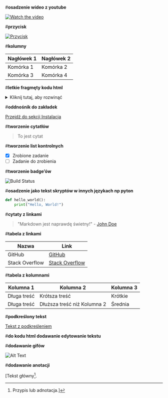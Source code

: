 
#**osadzenie wideo z youtube**

[![Watch the video](https://img.youtube.com/vi/dQw4w9WgXcQ/0.jpg)](https://www.youtube.com/embed/dQw4w9WgXcQ?si=Cl7Kdz7xLTkFSZNv)

#**przycisk**

[![Przycisk](https://img.shields.io/badge/Przycisk-Kliknij%20mnie-blue)](https://example.com)

#**kolumny**

| Nagłówek 1 | Nagłówek 2 |
|------------|------------|
| Komórka 1  | Komórka 2  |
| Komórka 3  | Komórka 4  |

#**letkie fragmęty kodu html**

<details>
<summary>Kliknij tutaj, aby rozwinąć</summary>
<p>Tekst ukryty w rozwijanym elemencie.</p>
</details>

#**oddnośnik do zakładek**

[Przejdź do sekcji Instalacja](#instalacja)

#**tworzenie cytatłów**

> To jest cytat

#**tworzenie list kontrolnych**

- [x] Zrobione zadanie
- [ ] Zadanie do zrobienia

#**tworzenie badge’ów**

![Build Status](https://img.shields.io/badge/build-passing-brightgreen)

#**osadzenie jako tekst skryptów w innych językach np pyton**

```python
def hello_world():
    print("Hello, World!")
``````

#**cytaty z linkami**

> "Markdown jest naprawdę świetny!" - [John Doe](https://example.com)

#**tabela z linkami**

| Nazwa       | Link        |
|-------------|-------------|
| GitHub       | [GitHub](https://github.com) |
| Stack Overflow | [Stack Overflow](https://stackoverflow.com) |

#**tabela z kolumnami**

| Kolumna 1 | Kolumna 2         | Kolumna 3 |
|-----------|-------------------|-----------|
| Długa treść| Krótsza treść      | Krótkie   |
| Długa treść| Dłuższa treść niż Kolumna 2 | Średnia   |

#**podkreślony tekst**

<u>Tekst z podkreśleniem</u>

#**do kodu html dodawanie edytowanie tekstu**


<p style="color: red;">   </p>

#**dodawanie gifów**

![Alt Text](https://media.giphy.com/media/3o6Zt7v5b5FSCx0bnS/giphy.gif)

#**dodawanie anotacji**

[Tekst główny[^1].
[^1]: Przypis lub adnotacja.]





